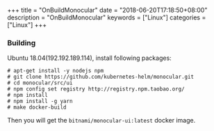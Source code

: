 +++
title = "OnBuildMonocular"
date = "2018-06-20T17:18:50+08:00"
description = "OnBuildMonocular"
keywords = ["Linux"]
categories = ["Linux"]
+++
### Building
Ubuntu 18.04(192.192.189.114), install following packages:    

```
# apt-get install -y nodejs npm
# git clone https://github.com/kubernetes-helm/monocular.git
# cd monocular/src/ui
# npm config set registry http://registry.npm.taobao.org/
# npm install
# npm install -g yarn
# make docker-build
```
Then you will get the `bitnami/monocular-ui:latest` docker image. 
